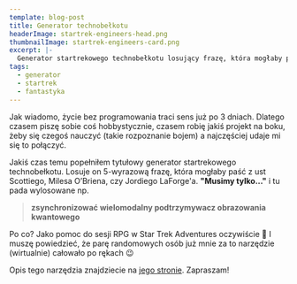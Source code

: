```yaml
---
template: blog-post
title: Generator technobełkotu
headerImage: startrek-engineers-head.png
thumbnailImage: startrek-engineers-card.png
excerpt: |-
  Generator startrekowego technobełkotu losujący frazę, która mogłaby paść z ust Scottiego, O’Briena, czy LaForge'a.
tags:
  - generator
  - startrek
  - fantastyka
---
```


Jak wiadomo, życie bez programowania traci sens już po 3 dniach. Dlatego czasem piszę sobie coś hobbystycznie, czasem robię jakiś projekt na boku, żeby się czegoś nauczyć (takie rozpoznanie bojem) a najczęściej udaje mi się to połączyć.

Jakiś czas temu popełniłem tytułowy generator startrekowego technobełkotu. Losuje on 5-wyrazową frazę, która mogłaby paść z ust Scottiego, Milesa O’Briena, czy Jordiego LaForge'a. **"Musimy tylko..."** i tu pada wylosowane np. 
> **zsynchronizować wielomodalny podtrzymywacz obrazowania kwantowego** 

Po co? Jako pomoc do sesji RPG w Star Trek Adventures oczywiście 🙂 I muszę powiedzieć, że parę randomowych osób już mnie za to narzędzie (wirtualnie) całowało po rękach 😉

Opis tego narzędzia znajdziecie na [jego stronie](/page/generator-technobelkotu). Zapraszam!